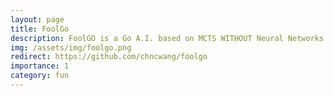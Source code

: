 ```yaml
---
layout: page
title: FoolGo
description: FoolGO is a Go A.I. based on MCTS WITHOUT Neural Networks.
img: /assets/img/foolgo.png
redirect: https://github.com/chncwang/foolgo
importance: 1
category: fun
---
```

